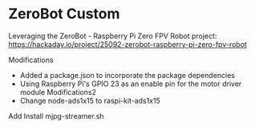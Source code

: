 # ZeroBot Custom
Leveraging the ZeroBot - Raspberry Pi Zero FPV Robot project: https://hackaday.io/project/25092-zerobot-raspberry-pi-zero-fpv-robot

Modifications
* Added a package.json to incorporate the package dependencies
* Using Raspberry Pi's GPIO 23 as an enable pin for the motor driver module
Modifications2
* Change node-ads1x15 to raspi-kit-ads1x15

Add
Install mjpg-streamer.sh
